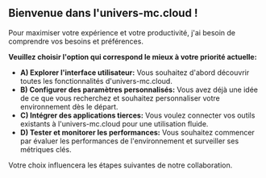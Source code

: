 ##  Bienvenue dans l'univers-mc.cloud ! 

Pour maximiser votre expérience et votre productivité, j'ai besoin de comprendre vos besoins et préférences.  

**Veuillez choisir l'option qui correspond le mieux à votre priorité actuelle:**

* **A) Explorer l'interface utilisateur:** Vous souhaitez d'abord découvrir toutes les fonctionnalités d'univers-mc.cloud.
* **B) Configurer des paramètres personnalisés:** Vous avez déjà une idée de ce que vous recherchez et souhaitez personnaliser votre environnement dès le départ.
* **C) Intégrer des applications tierces:** Vous voulez connecter vos outils existants à l'univers-mc.cloud pour une utilisation fluide.
* **D) Tester et monitorer les performances:** Vous souhaitez commencer par évaluer les performances de l'environnement et surveiller ses métriques clés.

Votre choix influencera les étapes suivantes de notre collaboration.


